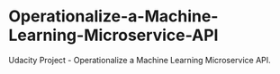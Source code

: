 # Operationalize-a-Machine-Learning-Microservice-API
Udacity Project - Operationalize a Machine Learning Microservice API.

